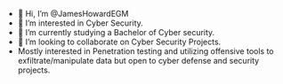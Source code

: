 - 👋 Hi, I’m @JamesHowardEGM
- 👀 I’m interested in Cyber Security.
- 🌱 I’m currently studying a Bachelor of Cyber security.
- 💞️ I’m looking to collaborate on Cyber Security Projects.
- Mostly interested in Penetration testing and utilizing offensive tools to exfiltrate/manipulate data but open to cyber defense and security projects.

<!---
JamesHowardEGM/JamesHowardEGM is a ✨ special ✨ repository because its `README.md` (this file) appears on your GitHub profile.
You can click the Preview link to take a look at your changes.
--->
